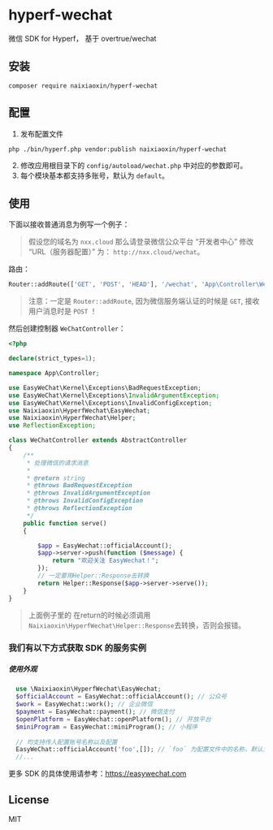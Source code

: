 # hyperf-wechat

微信 SDK for Hyperf， 基于 overtrue/wechat


## 安装
~~~shell script
composer require naixiaoxin/hyperf-wechat
~~~


## 配置
1. 发布配置文件
~~~shell script
php ./bin/hyperf.php vendor:publish naixiaoxin/hyperf-wechat
~~~
2. 修改应用根目录下的 `config/autoload/wechat.php` 中对应的参数即可。
3. 每个模块基本都支持多账号，默认为 `default`。

## 使用
下面以接收普通消息为例写一个例子：
> 假设您的域名为 `nxx.cloud` 那么请登录微信公众平台 “开发者中心” 修改 “URL（服务器配置）” 为： `http://nxx.cloud/wechat`。

路由：

```php
Router::addRoute(['GET', 'POST', 'HEAD'], '/wechat', 'App\Controller\WeChatController@serve');
```

> 注意：一定是 `Router::addRoute`, 因为微信服务端认证的时候是 `GET`, 接收用户消息时是 `POST` ！

然后创建控制器 `WeChatController`：

```php
<?php

declare(strict_types=1);

namespace App\Controller;

use EasyWeChat\Kernel\Exceptions\BadRequestException;
use EasyWeChat\Kernel\Exceptions\InvalidArgumentException;
use EasyWeChat\Kernel\Exceptions\InvalidConfigException;
use Naixiaoxin\HyperfWechat\EasyWechat;
use Naixiaoxin\HyperfWechat\Helper;
use ReflectionException;

class WeChatController extends AbstractController
{
    /**
     * 处理微信的请求消息
     *
     * @return string
     * @throws BadRequestException
     * @throws InvalidArgumentException
     * @throws InvalidConfigException
     * @throws ReflectionException
     */
    public function serve()
    {

        $app = EasyWechat::officialAccount();
        $app->server->push(function ($message) {
            return "欢迎关注 EasyWechat！";
        });
        // 一定要用Helper::Response去转换
        return Helper::Response($app->server->serve());
    }
}
```

> 上面例子里的 在return的时候必须调用``Naixiaoxin\HyperfWechat\Helper::Response``去转换，否则会报错。

### 我们有以下方式获取 SDK 的服务实例

##### 使用外观

```php
  use \Naixiaoxin\HyperfWechat\EasyWechat;
  $officialAccount = EasyWechat::officialAccount(); // 公众号
  $work = EasyWechat::work(); // 企业微信
  $payment = EasyWechat::payment(); // 微信支付
  $openPlatform = EasyWechat::openPlatform(); // 开放平台
  $miniProgram = EasyWechat::miniProgram(); // 小程序
  
  // 均支持传入配置账号名称以及配置
  EasyWeChat::officialAccount('foo',[]); // `foo` 为配置文件中的名称，默认为 `default`。`[]` 可覆盖账号配置
  //...
```

更多 SDK 的具体使用请参考：https://easywechat.com

## License

MIT

